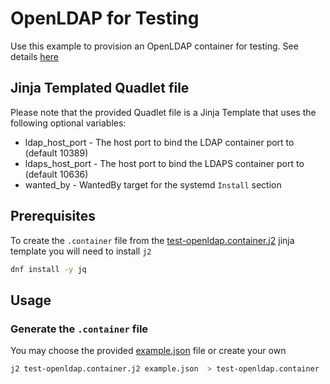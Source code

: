 # OpenLDAP for Testing

Use this example to provision an OpenLDAP container for testing.
See details [here](https://hub.docker.com/r/rroemhild/test-openldap)

## Jinja Templated Quadlet file
Please note that the provided Quadlet file is a Jinja Template that uses the following optional variables:

- ldap_host_port - The host port to bind the LDAP container port to (default 10389)
- ldaps_host_port - The host port to bind the LDAPS container port to (default 10636)
- wanted_by - WantedBy target for the systemd `Install` section

## Prerequisites
To create the `.container` file from the [test-openldap.container.j2](./test-openldap.container.j2) jinja template you will need to install `j2`

```bash
dnf install -y jq
```

## Usage

### Generate the `.container` file
You may choose the provided [example.json](./example.json) file or create your own

```bash
j2 test-openldap.container.j2 example.json  > test-openldap.container
```
